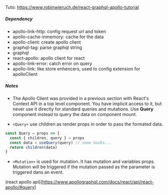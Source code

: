 Tuto: https://www.robinwieruch.de/react-graphql-apollo-tutorial

##### Dependency

- apollo-link-http: config request url and token
- apollo-cache-inmemory: cache for the data
- apollo-client: create apollo client
- graphql-tag: parse graphql string
- graphql
- react-apollo: apollo client for react
- apollo-link-error: catch error on query
- apollo-link: like store enhencers, used to config extension for apolloClient

##### Notes

- The Apollo Client was provided in a previous section with React's Context API in a top level component. You have implicit access to it, but never use it directly for standard queries and mutations. Use **Query** component instead to query the data on component mount.

- `<Query>` use children as render props in order to pass the formated data.

```js
const Query = props => {
  const { children, query } = props
  const data = useQuery(query) // some hooks...
  return children(data)
}
```

- `<Mutation>` is used for mutation. It has mutation and variables props. Mutation will be triggered if the mutation passed as the parameter is triggered dans an event.

(react apollo api)[https://www.apollographql.com/docs/react/api/react-apollo/#query]
